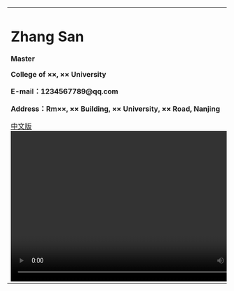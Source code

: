 <div>
<table border="0">
  <tr>
    <td>
      <h1>Zhang San</h1>
      <p><b>Master</b></p>
      <p><b>College of ××, ×× University</b></p>
      <p><b>E-mail：1234567789@qq.com</b></p>
      <p><b>Address：Rm××, ×× Building, ×× University, ×× Road, Nanjing</b></p>
      <a href="./index.html">中文版</a>
      <video width="602px" height="345px" controls="controls"> 

      <source src="./ar-壶.mp4" type="video/mp4"></source> 
    </td>

  </tr>
</table>
</div>
